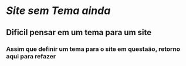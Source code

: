 # *Site sem Tema ainda* #
## Dificil pensar em um tema para um site ##
### Assim que definir um tema para o site em questaão, retorno aqui para refazer ###

